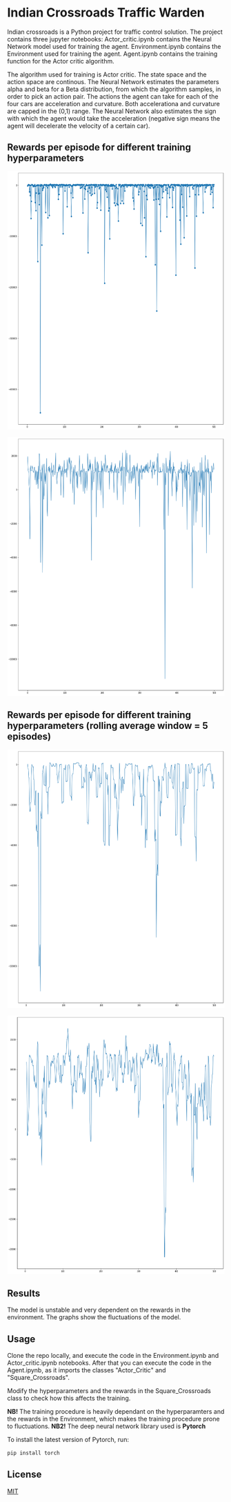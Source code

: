 # Indian Crossroads Traffic Warden

Indian crossroads is a Python project for traffic control solution.
The project contains three jupyter notebooks:
Actor_critic.ipynb contains the Neural Network model used for training the agent.
Environment.ipynb contains the Environment used for training the agent.
Agent.ipynb contains the training function for the Actor critic algorithm.

The algorithm used for training is Actor critic. The state space and the action space are continous. 
The Neural Network estimates the parameters alpha and beta for a Beta distribution, from which the algorithm samples, in order to pick an action pair.
The actions the agent can take for each of the four cars are acceleration and curvature.
Both accelerationa and curvature are capped in the (0,1) range.
The Neural Network also estimates the sign with which the agent would take the acceleration (negative sign means the agent will decelerate the velocity of a certain car).

## Rewards per episode for different training hyperparameters
<img src="graphs/rewards_1.png" alt="Rewards"
	title="Rewards per episode for different training hyperparameters" width="600" height="600" />

<img src="graphs/rewards_2.png" alt="Rewards"
	title="Rewards per episode for different training hyperparameters" width="600" height="600" />

## Rewards per episode for different training hyperparameters (rolling average window = 5 episodes)
<img src="graphs/rewards_rolling_5.png" alt="Rewards"
	title="Rolling mena rewards per episode for different training hyperparameters (window = 5 episodes)" width="600" height="600" />

<img src="graphs/rewards_rolling_5_2.png" alt="Rewards"
	title="Rolling mena rewards per episode for different training hyperparameters (window = 5 episodes)" width="600" height="600" />

## Results
The model is unstable and very dependent on the rewards in the environment. The graphs show the fluctuations of the model.


## Usage

Clone the repo locally, and execute the code in the Environment.ipynb and Actor_critic.ipynb notebooks.
After that you can execute the code in the Agent.ipynb, as it imports the classes "Actor_Critic" and "Square_Crossroads".

Modify the hyperparameters and the rewards in the Square_Crossroads class to check how this affects the training.

**NB!** The training procedure is heavily dependant on the hyperparamters and the rewards in the Environment, which makes the training procedure prone to fluctuations.
**NB2!** The deep neural network library used is **Pytorch**

To install the latest version of Pytorch, run:

```bash
pip install torch
```

## License
[MIT](https://choosealicense.com/licenses/mit/)